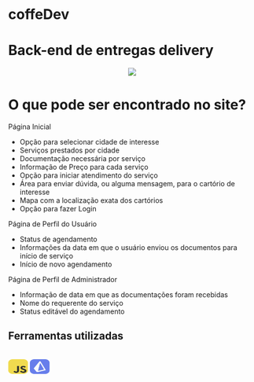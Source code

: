 # coffeDev


# Back-end de entregas delivery


<div align="center">
<img src="https://user-images.githubusercontent.com/73246950/184426965-7cfda342-1335-4695-a721-831d1d3899d1.gif" width="700px" />
</div>










# O que pode ser encontrado no site?

Página Inicial
- Opção para selecionar cidade de interesse
- Serviços prestados por cidade
- Documentação necessária por serviço
- Informação de Preço para cada serviço
- Opção para iniciar atendimento do serviço
- Área para enviar dúvida, ou alguma mensagem, para o cartório de interesse
- Mapa com a localização exata dos cartórios
- Opção para fazer Login

Página de Perfil do Usuário
- Status de agendamento
- Informações da data em que o usuário enviou os documentos para início de serviço
- Início de novo agendamento

Página de Perfil de Administrador
- Informação de data em que as documentações foram recebidas 
- Nome do requerente do serviço
- Status editável do agendamento

## Ferramentas utilizadas

<div style="display: inline_block"><br>
  <img align="center" alt="Js" height="30" width="40" src="https://github.com/tandpfun/skill-icons/blob/main/icons/JavaScript.svg">
  <img align="center" alt="Prisma" height="30" width="40" src="https://github.com/tandpfun/skill-icons/blob/main/icons/Prisma.svg">

 <!-- <img align="center" alt="Java" height="30" width="40" src="https://cdn-icons.flaticon.com/png/512/4381/premium/4381727.png?token=exp=1639173259~hmac=028f711cb0ee16f3a0a9687dac7b316c"> -->
  <!--<a href='#' target='_blank'><img  align="right" src='https://i.postimg.cc/bSbkmzHn/image-1.jpg' border='0' right="50px" alt='image-1'/></a>
</div>-->

